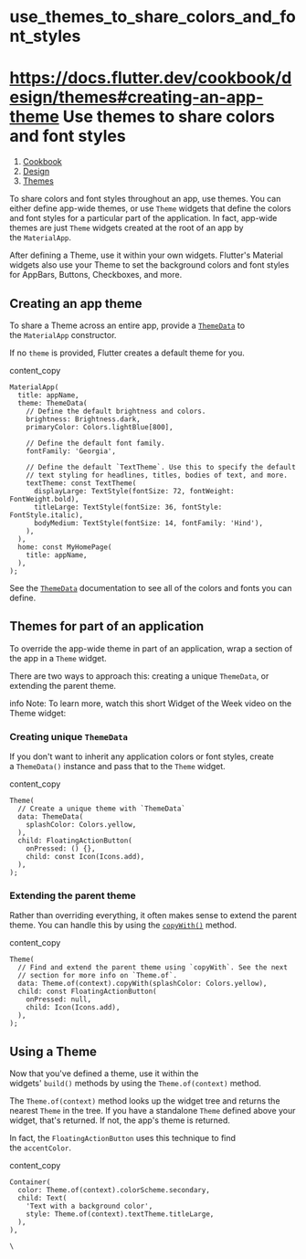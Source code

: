 # use_themes_to_share_colors_and_font_styles
 https://docs.flutter.dev/cookbook/design/themes#creating-an-app-theme
Use themes to share colors and font styles
==========================================

1.  [Cookbook](https://docs.flutter.dev/cookbook)
2.  [Design](https://docs.flutter.dev/cookbook/design)
3.  [Themes](https://docs.flutter.dev/cookbook/design/themes)

To share colors and font styles throughout an app, use themes. You can either define app-wide themes, or use `Theme` widgets that define the colors and font styles for a particular part of the application. In fact, app-wide themes are just `Theme` widgets created at the root of an app by the `MaterialApp`.

After defining a Theme, use it within your own widgets. Flutter's Material widgets also use your Theme to set the background colors and font styles for AppBars, Buttons, Checkboxes, and more.

[](https://docs.flutter.dev/cookbook/design/themes#creating-an-app-theme)Creating an app theme
----------------------------------------------------------------------------------------------

To share a Theme across an entire app, provide a [`ThemeData`](https://api.flutter.dev/flutter/material/ThemeData-class.html) to the `MaterialApp` constructor.

If no `theme` is provided, Flutter creates a default theme for you.

content_copy

```
MaterialApp(
  title: appName,
  theme: ThemeData(
    // Define the default brightness and colors.
    brightness: Brightness.dark,
    primaryColor: Colors.lightBlue[800],

    // Define the default font family.
    fontFamily: 'Georgia',

    // Define the default `TextTheme`. Use this to specify the default
    // text styling for headlines, titles, bodies of text, and more.
    textTheme: const TextTheme(
      displayLarge: TextStyle(fontSize: 72, fontWeight: FontWeight.bold),
      titleLarge: TextStyle(fontSize: 36, fontStyle: FontStyle.italic),
      bodyMedium: TextStyle(fontSize: 14, fontFamily: 'Hind'),
    ),
  ),
  home: const MyHomePage(
    title: appName,
  ),
);
```

See the [`ThemeData`](https://api.flutter.dev/flutter/material/ThemeData-class.html) documentation to see all of the colors and fonts you can define.

[](https://docs.flutter.dev/cookbook/design/themes#themes-for-part-of-an-application)Themes for part of an application
----------------------------------------------------------------------------------------------------------------------

To override the app-wide theme in part of an application, wrap a section of the app in a `Theme` widget.

There are two ways to approach this: creating a unique `ThemeData`, or extending the parent theme.

info Note: To learn more, watch this short Widget of the Week video on the Theme widget:

### [](https://docs.flutter.dev/cookbook/design/themes#creating-unique-themedata)Creating unique `ThemeData`

If you don't want to inherit any application colors or font styles, create a `ThemeData()` instance and pass that to the `Theme` widget.

content_copy

```
Theme(
  // Create a unique theme with `ThemeData`
  data: ThemeData(
    splashColor: Colors.yellow,
  ),
  child: FloatingActionButton(
    onPressed: () {},
    child: const Icon(Icons.add),
  ),
);
```

### [](https://docs.flutter.dev/cookbook/design/themes#extending-the-parent-theme)Extending the parent theme

Rather than overriding everything, it often makes sense to extend the parent theme. You can handle this by using the [`copyWith()`](https://api.flutter.dev/flutter/material/ThemeData/copyWith.html) method.

content_copy

```
Theme(
  // Find and extend the parent theme using `copyWith`. See the next
  // section for more info on `Theme.of`.
  data: Theme.of(context).copyWith(splashColor: Colors.yellow),
  child: const FloatingActionButton(
    onPressed: null,
    child: Icon(Icons.add),
  ),
);
```

[](https://docs.flutter.dev/cookbook/design/themes#using-a-theme)Using a Theme
------------------------------------------------------------------------------

Now that you've defined a theme, use it within the widgets' `build()` methods by using the `Theme.of(context)` method.

The `Theme.of(context)` method looks up the widget tree and returns the nearest `Theme` in the tree. If you have a standalone `Theme` defined above your widget, that's returned. If not, the app's theme is returned.

In fact, the `FloatingActionButton` uses this technique to find the `accentColor`.

content_copy

```
Container(
  color: Theme.of(context).colorScheme.secondary,
  child: Text(
    'Text with a background color',
    style: Theme.of(context).textTheme.titleLarge,
  ),
),
```

`\
`
